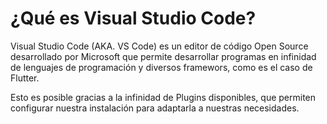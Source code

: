 # ¿Qué es Visual Studio Code?

Visual Studio Code (AKA. VS Code) es un editor de código Open Source desarrollado por Microsoft que permite desarrollar programas en infinidad de lenguajes de programación y diversos framewors, como es el caso de Flutter.

Esto es posible gracias a la infinidad de Plugins disponibles, que permiten configurar nuestra instalación para adaptarla a nuestras necesidades.
